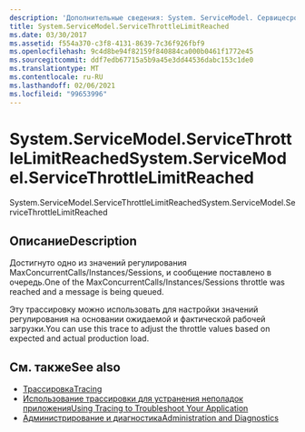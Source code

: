 ```yaml
---
description: 'Дополнительные сведения: System. ServiceModel. Сервицесроттлелимитреачед'
title: System.ServiceModel.ServiceThrottleLimitReached
ms.date: 03/30/2017
ms.assetid: f554a370-c3f8-4131-8639-7c36f926fbf9
ms.openlocfilehash: 9c4d8be94f82159f840884ca000b0461f1772e45
ms.sourcegitcommit: ddf7edb67715a5b9a45e3dd44536dabc153c1de0
ms.translationtype: MT
ms.contentlocale: ru-RU
ms.lasthandoff: 02/06/2021
ms.locfileid: "99653996"
---
```

# <a name="systemservicemodelservicethrottlelimitreached"></a><span data-ttu-id="7b525-103">System.ServiceModel.ServiceThrottleLimitReached</span><span class="sxs-lookup"><span data-stu-id="7b525-103">System.ServiceModel.ServiceThrottleLimitReached</span></span>

<span data-ttu-id="7b525-104">System.ServiceModel.ServiceThrottleLimitReached</span><span class="sxs-lookup"><span data-stu-id="7b525-104">System.ServiceModel.ServiceThrottleLimitReached</span></span>  
  
## <a name="description"></a><span data-ttu-id="7b525-105">Описание</span><span class="sxs-lookup"><span data-stu-id="7b525-105">Description</span></span>  

 <span data-ttu-id="7b525-106">Достигнуто одно из значений регулирования MaxConcurrentCalls/Instances/Sessions, и сообщение поставлено в очередь.</span><span class="sxs-lookup"><span data-stu-id="7b525-106">One of the MaxConcurrentCalls/Instances/Sessions throttle was reached and a message is being queued.</span></span>  
  
 <span data-ttu-id="7b525-107">Эту трассировку можно использовать для настройки значений регулирования на основании ожидаемой и фактической рабочей загрузки.</span><span class="sxs-lookup"><span data-stu-id="7b525-107">You can use this trace to adjust the throttle values based on expected and actual production load.</span></span>  
  
## <a name="see-also"></a><span data-ttu-id="7b525-108">См. также</span><span class="sxs-lookup"><span data-stu-id="7b525-108">See also</span></span>

- [<span data-ttu-id="7b525-109">Трассировка</span><span class="sxs-lookup"><span data-stu-id="7b525-109">Tracing</span></span>](index.md)
- [<span data-ttu-id="7b525-110">Использование трассировки для устранения неполадок приложения</span><span class="sxs-lookup"><span data-stu-id="7b525-110">Using Tracing to Troubleshoot Your Application</span></span>](using-tracing-to-troubleshoot-your-application.md)
- [<span data-ttu-id="7b525-111">Администрирование и диагностика</span><span class="sxs-lookup"><span data-stu-id="7b525-111">Administration and Diagnostics</span></span>](../index.md)
